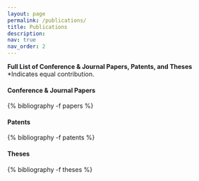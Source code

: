 ```yaml
---
layout: page
permalink: /publications/
title: Publications
description: 
nav: true
nav_order: 2
---
```


<strong>Full List of Conference & Journal Papers, Patents, and Theses</strong><br>
*Indicates equal contribution.

<!-- _pages/publications.md -->
#### Conference & Journal Papers
<div class="publications">
{% bibliography -f papers %}
</div>

#### Patents
<div class="publications">
{% bibliography -f patents %}
</div>

#### Theses
<div class="publications">
{% bibliography -f theses %}
</div>

